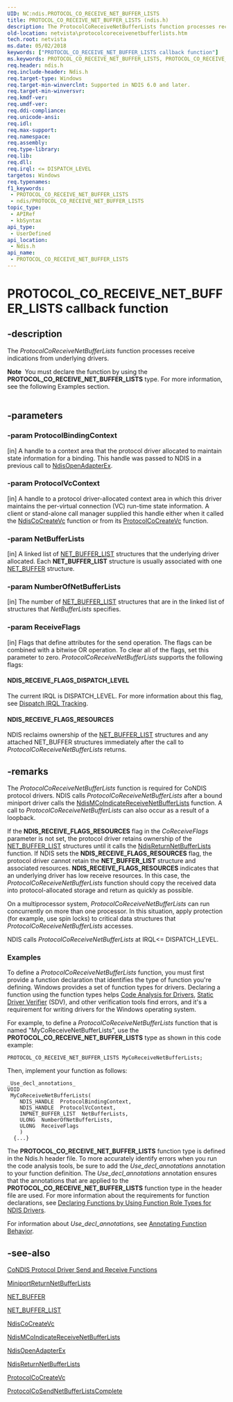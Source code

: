 ```yaml
---
UID: NC:ndis.PROTOCOL_CO_RECEIVE_NET_BUFFER_LISTS
title: PROTOCOL_CO_RECEIVE_NET_BUFFER_LISTS (ndis.h)
description: The ProtocolCoReceiveNetBufferLists function processes receive indications from underlying drivers.Note  You must declare the function by using the PROTOCOL_CO_RECEIVE_NET_BUFFER_LISTS type.
old-location: netvista\protocolcoreceivenetbufferlists.htm
tech.root: netvista
ms.date: 05/02/2018
keywords: ["PROTOCOL_CO_RECEIVE_NET_BUFFER_LISTS callback function"]
ms.keywords: PROTOCOL_CO_RECEIVE_NET_BUFFER_LISTS, PROTOCOL_CO_RECEIVE_NET_BUFFER_LISTS callback, ProtocolCoReceiveNetBufferLists, ProtocolCoReceiveNetBufferLists callback function [Network Drivers Starting with Windows Vista], condis_sendrcv_ref_cebb36c0-45b2-4318-b70d-aae2eada001f.xml, ndis/ProtocolCoReceiveNetBufferLists, netvista.protocolcoreceivenetbufferlists
req.header: ndis.h
req.include-header: Ndis.h
req.target-type: Windows
req.target-min-winverclnt: Supported in NDIS 6.0 and later.
req.target-min-winversvr: 
req.kmdf-ver: 
req.umdf-ver: 
req.ddi-compliance: 
req.unicode-ansi: 
req.idl: 
req.max-support: 
req.namespace: 
req.assembly: 
req.type-library: 
req.lib: 
req.dll: 
req.irql: <= DISPATCH_LEVEL
targetos: Windows
req.typenames: 
f1_keywords:
 - PROTOCOL_CO_RECEIVE_NET_BUFFER_LISTS
 - ndis/PROTOCOL_CO_RECEIVE_NET_BUFFER_LISTS
topic_type:
 - APIRef
 - kbSyntax
api_type:
 - UserDefined
api_location:
 - Ndis.h
api_name:
 - PROTOCOL_CO_RECEIVE_NET_BUFFER_LISTS
---
```


# PROTOCOL_CO_RECEIVE_NET_BUFFER_LISTS callback function


## -description

The 
  <i>ProtocolCoReceiveNetBufferLists</i> function processes receive indications from underlying
  drivers.
<div class="alert"><b>Note</b>  You must declare the function by using the <b>PROTOCOL_CO_RECEIVE_NET_BUFFER_LISTS</b> type.
   For more information, see the following Examples section.</div><div> </div>

## -parameters

### -param ProtocolBindingContext 

[in]
A handle to a context area that the protocol driver allocated to maintain state information for a
     binding. This handle was passed to NDIS in a previous call to 
     <a href="/windows-hardware/drivers/ddi/ndis/nf-ndis-ndisopenadapterex">NdisOpenAdapterEx</a>.

### -param ProtocolVcContext 

[in]
A handle to a protocol driver-allocated context area in which this driver maintains the
     per-virtual connection (VC) run-time state information. A client or stand-alone call manager supplied
     this handle either when it called the 
     <a href="/windows-hardware/drivers/ddi/ndis/nf-ndis-ndiscocreatevc">NdisCoCreateVc</a> function or from its 
     <a href="/windows-hardware/drivers/ddi/ndis/nc-ndis-protocol_co_create_vc">ProtocolCoCreateVc</a> function.

### -param NetBufferLists 

[in]
A linked list of 
     <a href="/windows-hardware/drivers/ddi/nbl/ns-nbl-net_buffer_list">NET_BUFFER_LIST</a> structures that the
     underlying driver allocated. Each <b>NET_BUFFER_LIST</b> structure is usually associated with one 
     <a href="/windows-hardware/drivers/ddi/nbl/ns-nbl-net_buffer">NET_BUFFER</a> structure.

### -param NumberOfNetBufferLists 

[in]
The number of <a href="/windows-hardware/drivers/ddi/nbl/ns-nbl-net_buffer_list">NET_BUFFER_LIST</a> structures that are in the linked list of structures that 
     <i>NetBufferLists</i> specifies.

### -param ReceiveFlags 

[in]
Flags that define attributes for the send operation. The flags can be combined with a bitwise OR
     operation. To clear all of the flags, set this parameter to zero. 
     <i>ProtocolCoReceiveNetBufferLists</i> supports the following flags:
     





#### NDIS_RECEIVE_FLAGS_DISPATCH_LEVEL

The current IRQL is DISPATCH_LEVEL. For more information about this flag, see 
       <a href="/windows-hardware/drivers/network/dispatch-irql-tracking">Dispatch IRQL Tracking</a>.



#### NDIS_RECEIVE_FLAGS_RESOURCES

NDIS reclaims ownership of the <a href="/windows-hardware/drivers/ddi/nbl/ns-nbl-net_buffer_list">NET_BUFFER_LIST</a> structures and any attached NET_BUFFER structures
       immediately after the call to 
       <i>ProtocolCoReceiveNetBufferLists</i> returns.

## -remarks

The 
    <i>ProtocolCoReceiveNetBufferLists</i> function is required for CoNDIS protocol drivers. NDIS calls 
    <i>ProtocolCoReceiveNetBufferLists</i> after a bound miniport driver calls the 
    <a href="/windows-hardware/drivers/ddi/ndis/nf-ndis-ndismcoindicatereceivenetbufferlists">
    NdisMCoIndicateReceiveNetBufferLists</a> function. A call to 
    <i>ProtocolCoReceiveNetBufferLists</i> can also occur as a result of a loopback.

If the <b>NDIS_RECEIVE_FLAGS_RESOURCES</b> flag in the 
    <i>CoReceiveFlags</i> parameter is not set, the protocol driver retains ownership of the 
    <a href="/windows-hardware/drivers/ddi/nbl/ns-nbl-net_buffer_list">NET_BUFFER_LIST</a> structures until it calls
    the 
    <a href="/windows-hardware/drivers/ddi/ndis/nf-ndis-ndisreturnnetbufferlists">
    NdisReturnNetBufferLists</a> function. If NDIS sets the <b>NDIS_RECEIVE_FLAGS_RESOURCES</b> flag, the protocol
    driver cannot retain the <b>NET_BUFFER_LIST</b> structure and associated resources. <b>NDIS_RECEIVE_FLAGS_RESOURCES</b>
    indicates that an underlying driver has low receive resources. In this case, the 
    <i>ProtocolCoReceiveNetBufferLists</i> function should copy the received data into protocol-allocated
    storage and return as quickly as possible.

On a multiprocessor system, 
    <i>ProtocolCoReceiveNetBufferLists</i> can run concurrently on more than one processor. In this situation,
    apply protection (for example, use spin locks) to critical data structures that 
    <i>ProtocolCoReceiveNetBufferLists</i> accesses.

NDIS calls 
    <i>ProtocolCoReceiveNetBufferLists</i> at IRQL<= DISPATCH_LEVEL.

<h3><a id="Examples"></a><a id="examples"></a><a id="EXAMPLES"></a>Examples</h3>
To define a <i>ProtocolCoReceiveNetBufferLists</i> function, you must first provide a function declaration that identifies the type of function you're defining. Windows provides a set of function types for drivers. Declaring a function using the function types helps <a href="/windows-hardware/drivers/devtest/code-analysis-for-drivers">Code Analysis for Drivers</a>, <a href="/windows-hardware/drivers/devtest/static-driver-verifier">Static Driver Verifier</a> (SDV), and other verification tools find errors, and it's a requirement for writing drivers for the Windows operating system.

For example, to define a <i>ProtocolCoReceiveNetBufferLists</i> function that is named "MyCoReceiveNetBufferLists", use the <b>PROTOCOL_CO_RECEIVE_NET_BUFFER_LISTS</b> type as shown in this code example:


```
PROTOCOL_CO_RECEIVE_NET_BUFFER_LISTS MyCoReceiveNetBufferLists;
```

Then, implement your function as follows:


```
_Use_decl_annotations_
VOID
 MyCoReceiveNetBufferLists(
    NDIS_HANDLE  ProtocolBindingContext,
    NDIS_HANDLE  ProtocolVcContext,
    INPNET_BUFFER_LIST  NetBufferLists,
    ULONG  NumberOfNetBufferLists,
    ULONG  ReceiveFlags
    )
  {...}
```

The <b>PROTOCOL_CO_RECEIVE_NET_BUFFER_LISTS</b> function type is defined in the Ndis.h header file. To more accurately identify errors when you run the code analysis tools, be sure to add the _Use_decl_annotations_ annotation to your function definition.  The _Use_decl_annotations_ annotation ensures that the annotations that are applied to the <b>PROTOCOL_CO_RECEIVE_NET_BUFFER_LISTS</b> function type in the header file are used.  For more information about the requirements for function declarations, see <a href="/windows-hardware/drivers/devtest/declaring-functions-by-using-function-role-types-for-ndis-drivers">Declaring Functions by Using Function Role Types for NDIS Drivers</a>.

For information about  _Use_decl_annotations_, see <a href="/visualstudio/code-quality/annotating-function-behavior">Annotating Function Behavior</a>.

## -see-also

<a href="/windows-hardware/drivers/ddi/_netvista/">CoNDIS Protocol Driver Send and Receive Functions</a>



<a href="/windows-hardware/drivers/ddi/ndis/nc-ndis-miniport_return_net_buffer_lists">
   MiniportReturnNetBufferLists</a>



<a href="/windows-hardware/drivers/ddi/nbl/ns-nbl-net_buffer">NET_BUFFER</a>



<a href="/windows-hardware/drivers/ddi/nbl/ns-nbl-net_buffer_list">NET_BUFFER_LIST</a>



<a href="/windows-hardware/drivers/ddi/ndis/nf-ndis-ndiscocreatevc">NdisCoCreateVc</a>



<a href="/windows-hardware/drivers/ddi/ndis/nf-ndis-ndismcoindicatereceivenetbufferlists">
   NdisMCoIndicateReceiveNetBufferLists</a>



<a href="/windows-hardware/drivers/ddi/ndis/nf-ndis-ndisopenadapterex">NdisOpenAdapterEx</a>



<a href="/windows-hardware/drivers/ddi/ndis/nf-ndis-ndisreturnnetbufferlists">NdisReturnNetBufferLists</a>



<a href="/windows-hardware/drivers/ddi/ndis/nc-ndis-protocol_co_create_vc">ProtocolCoCreateVc</a>



<a href="/windows-hardware/drivers/ddi/ndis/nc-ndis-protocol_co_send_net_buffer_lists_complete">ProtocolCoSendNetBufferListsComplete</a>

